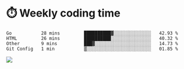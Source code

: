 
# :stopwatch: Weekly coding time 
<!--START_SECTION:waka-->
```text
Go           28 mins         ██████████▓░░░░░░░░░░░░░░   42.93 % 
HTML         26 mins         ██████████░░░░░░░░░░░░░░░   40.32 % 
Other        9 mins          ███▓░░░░░░░░░░░░░░░░░░░░░   14.73 % 
Git Config   1 min           ▒░░░░░░░░░░░░░░░░░░░░░░░░   01.85 % 
```
<!--END_SECTION:waka-->


<p> <img src="https://github-readme-stats.vercel.app/api?username=cozgerest&show_icons=true&hide_border=false" />  </p>

